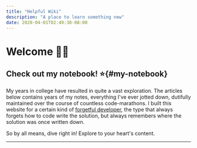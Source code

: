 ```yaml
---
title: "Helpful Wiki"
description: "A place to learn something new"
date: 2020-04-01T02:49:30-08:00
---
```



# Welcome 👋🏻

## Check out my notebook! ⭐️{#my-notebook}

My years in college have resulted in quite a vast exploration. The articles below contains years of my notes, everything I've ever jotted down, dutifully maintained over the course of countless code-marathons. I built this website for a certain kind of [forgetful developer](https://www.linkedin.com/in/austintraver), the type that always forgets how to code write the solution, but always remembers where the solution was once written down.

So by all means, dive right in! Explore to your heart's content.

---